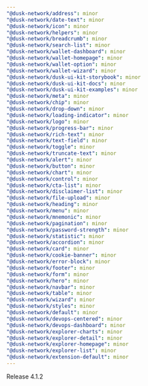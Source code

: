 ```yaml
---
"@dusk-network/address": minor
"@dusk-network/date-text": minor
"@dusk-network/icon": minor
"@dusk-network/helpers": minor
"@dusk-network/breadcrumb": minor
"@dusk-network/search-list": minor
"@dusk-network/wallet-dashboard": minor
"@dusk-network/wallet-homepage": minor
"@dusk-network/wallet-option": minor
"@dusk-network/wallet-wizard": minor
"@dusk-network/dusk-ui-kit-storybook": minor
"@dusk-network/dusk-ui-kit-docs": minor
"@dusk-network/dusk-ui-kit-examples": minor
"@dusk-network/meta": minor
"@dusk-network/chip": minor
"@dusk-network/drop-down": minor
"@dusk-network/loading-indicator": minor
"@dusk-network/logo": minor
"@dusk-network/progress-bar": minor
"@dusk-network/rich-text": minor
"@dusk-network/text-field": minor
"@dusk-network/toggle": minor
"@dusk-network/truncate-text": minor
"@dusk-network/alert": minor
"@dusk-network/button": minor
"@dusk-network/chart": minor
"@dusk-network/control": minor
"@dusk-network/cta-list": minor
"@dusk-network/disclaimer-list": minor
"@dusk-network/file-upload": minor
"@dusk-network/heading": minor
"@dusk-network/menu": minor
"@dusk-network/mnemonic": minor
"@dusk-network/pagination": minor
"@dusk-network/password-strength": minor
"@dusk-network/statistic": minor
"@dusk-network/accordion": minor
"@dusk-network/card": minor
"@dusk-network/cookie-banner": minor
"@dusk-network/error-block": minor
"@dusk-network/footer": minor
"@dusk-network/form": minor
"@dusk-network/hero": minor
"@dusk-network/navbar": minor
"@dusk-network/table": minor
"@dusk-network/wizard": minor
"@dusk-network/styles": minor
"@dusk-network/default": minor
"@dusk-network/devops-centered": minor
"@dusk-network/devops-dashboard": minor
"@dusk-network/explorer-charts": minor
"@dusk-network/explorer-detail": minor
"@dusk-network/explorer-homepage": minor
"@dusk-network/explorer-list": minor
"@dusk-network/extension-default": minor
---
```


Release 4.1.2
